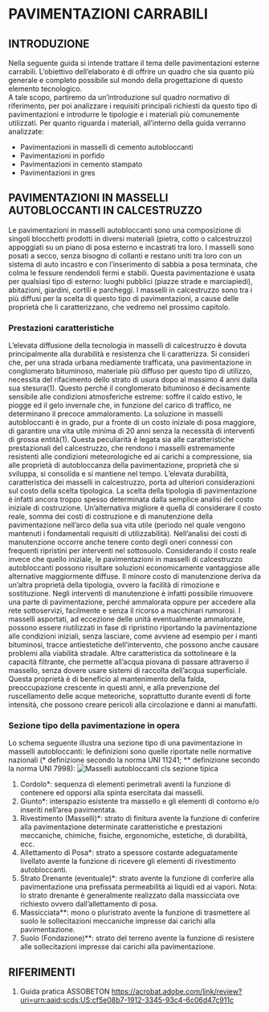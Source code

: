 # PAVIMENTAZIONI CARRABILI
## INTRODUZIONE
Nella seguente guida si intende trattare il tema delle pavimentazioni esterne carrabili. L’obiettivo dell’elaborato è di offrire un quadro che sia quanto più generale e completo possibile sul mondo della progettazione di questo elemento tecnologico.  
A tale scopo, partiremo da un’introduzione sul quadro normativo di riferimento, per poi analizzare i requisiti principali richiesti da questo tipo di pavimentazioni e introdurre le tipologie e i materiali più comunemente utilizzati.
Per quanto riguarda i materiali, all’interno della guida verranno analizzate:
-	Pavimentazioni in masselli di cemento autobloccanti
-	Pavimentazioni in porfido
-	Pavimentazioni in cemento stampato
-	Pavimentazioni in gres
## PAVIMENTAZIONI IN MASSELLI AUTOBLOCCANTI IN CALCESTRUZZO
Le pavimentazioni in masselli autobloccanti sono una composizione di singoli blocchetti prodotti in diversi materiali (pietra, cotto o calcestruzzo) appoggiati su un piano di posa esterno e incastrati tra loro. I masselli sono posati a secco, senza bisogno di collanti e restano uniti tra loro con un sistema di auto incastro e con l’inserimento di sabbia a posa terminata, che colma le fessure rendendoli fermi e stabili. Questa pavimentazione è usata per qualsiasi tipo di esterno: luoghi pubblici (piazze strade e marciapiedi), abitazioni, giardini, cortili e parcheggi. I masselli in calcestruzzo sono tra i più diffusi per la scelta di questo tipo di pavimentazioni, a cause delle proprietà che li caratterizzano, che vedremo nel prossimo capitolo.
### Prestazioni caratteristiche
L’elevata diffusione della tecnologia in masselli di calcestruzzo è dovuta principalmente alla durabilità e resistenza che li caratterizza. Si consideri che, per una strada urbana mediamente trafficata, una pavimentazione in conglomerato bituminoso, materiale più diffuso per questo tipo di utilizzo, necessita del rifacimento dello strato di usura dopo al massimo 4 anni dalla sua stesura(1). Questo perché il conglomerato bituminoso è decisamente sensibile alle condizioni atmosferiche estreme: soffre il caldo estivo, le piogge ed il gelo invernale che, in funzione del carico di traffico, ne determinano il precoce ammaloramento. La soluzione in masselli autobloccanti è in grado, pur a fronte di un costo iniziale di posa maggiore, di garantire una vita utile minima di 20 anni senza la necessità di interventi di grossa entità(1). Questa peculiarità è legata sia alle caratteristiche prestazionali del calcestruzzo, che rendono i masselli estremamente resistenti alle condizioni meteorologiche ed ai carichi a compressione, sia alle proprietà di autobloccanza della pavimentazione, proprietà che si sviluppa, si consolida e si mantiene nel tempo.
L’elevata durabilità, caratteristica dei masselli in calcestruzzo, porta ad ulteriori considerazioni sul costo della scelta tipologica. La scelta della tipologia di pavimentazione è infatti ancora troppo spesso determinata dalla semplice analisi del costo iniziale di costruzione. Un’alternativa migliore è quella di considerare il costo reale, somma dei costi di costruzione e di manutenzione della pavimentazione nell’arco della sua vita utile (periodo nel quale vengono mantenuti i fondamentali requisiti di utilizzabilità). Nell’analisi dei costi di manutenzione occorre anche tenere conto degli oneri connessi con frequenti ripristini per interventi nel sottosuolo. Considerando il costo reale invece che quello iniziale, le pavimentazioni in masselli di calcestruzzo autobloccanti possono risultare soluzioni economicamente vantaggiose alle alternative maggiormente diffuse.
Il minore costo di manutenzione deriva da un’altra proprietà della tipologia, ovvero la facilità di rimozione e sostituzione. Negli interventi di manutenzione è infatti possibile rimuovere una parte di pavimentazione, perché ammalorata oppure per accedere alla rete sottoservizi, facilmente e senza il ricorso a macchinari rumorosi. I masselli asportati, ad eccezione delle unità eventualmente ammalorate, possono essere riutilizzati in fase di ripristino riportando la pavimentazione alle condizioni iniziali, senza lasciare, come avviene ad esempio per i manti bituminosi, tracce antiestetiche dell’intervento, che possono anche causare problemi alla viabilità stradale.
Altre caratteristica da sottolineare è la capacità filtrante, che permette all’acqua piovana di passare attraverso il massello, senza dovere usare sistemi di raccolta dell’acqua superficiale. Questa proprietà è di beneficio al mantenimento della falda, preoccupazione crescente in questi anni, e alla prevenzione del ruscellamento delle acque meteoriche, soprattutto durante eventi di forte intensità, che possono creare pericoli alla circolazione e danni ai manufatti.
### Sezione tipo della pavimentazione in opera
Lo schema seguente illustra una sezione tipo di una pavimentazione in masselli autobloccanti: le definizioni sono quelle riportate nelle normative nazionali (* definizione secondo la norma UNI 11241; ** definizione secondo la norma UNI 7998):
![Masselli autobloccanti cls sezione tipica](https://github.com/RDalloca/LVP/blob/main/D-Pavimentazioni%20e%20rivestimenti%20di%20pavimentazione/D-immagini/MasselliClsSezionetipo.png)
1. Cordolo*: sequenza di elementi perimetrali aventi la funzione di contenere ed opporsi alla spinta esercitata dai masselli.
2. Giunto*: interspazio esistente tra massello e gli elementi di contorno e/o inseriti nell’area pavimentata.
3. Rivestimento (Masselli)*: strato di finitura avente la funzione di conferire alla pavimentazione determinate caratteristiche e prestazioni meccaniche, chimiche, fisiche, ergonomiche, estetiche, di durabilità, ecc.
4. Allettamento di Posa*: strato a spessore costante adeguatamente livellato avente la funzione di ricevere gli elementi di rivestimento autobloccanti.
5. Strato Drenante (eventuale)*: strato avente la funzione di conferire alla pavimentazione una prefissata permeabilità ai liquidi ed ai
vapori. Nota: lo strato drenante è generalmente realizzato dalla massicciata ove richiesto ovvero dall’allettamento di posa.
6. Massicciata**: mono o pluristrato avente la funzione di trasmettere al suolo le sollecitazioni meccaniche impresse dai carichi alla pavimentazione.
7. Suolo (Fondazione)**: strato del terreno avente la funzione di resistere alle sollecitazioni impresse dai carichi alla pavimentazione.
## RIFERIMENTI
1. Guida pratica ASSOBETON https://acrobat.adobe.com/link/review?uri=urn:aaid:scds:US:cf5e08b7-1912-3345-93c4-6c06d47c911c
